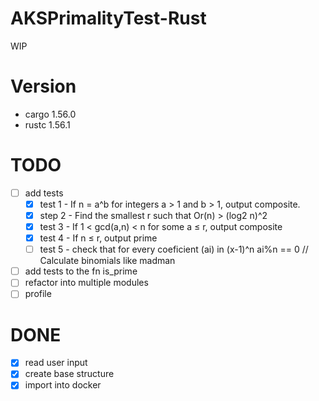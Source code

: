 # AKSPrimalityTest-Rust

WIP

# Version
- cargo 1.56.0
- rustc 1.56.1

# TODO
- [ ] add tests
  - [x] test 1 - If n = a^b for integers a > 1 and b > 1, output composite.
  - [x] step 2 - Find the smallest r such that Or(n) > (log2 n)^2
  - [x] test 3 - If 1 < gcd(a,n) < n for some a ≤ r, output composite
  - [x] test 4 - If n ≤ r, output prime
  - [ ] test 5 - check that for every coeficient (ai) in (x-1)^n ai%n == 0 // Calculate binomials like madman
- [ ] add tests to the fn is_prime
- [ ] refactor into multiple modules
- [ ] profile

# DONE
 - [x] read user input
 - [x] create base structure
 - [x] import into docker
